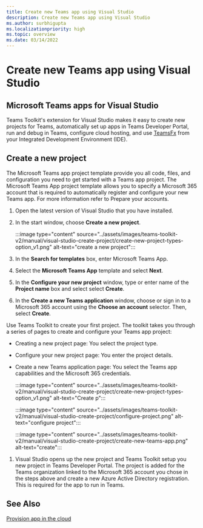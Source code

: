 ```yaml
---
title: Create new Teams app using Visual Studio
description: Create new Teams app using Visual Studio
ms.author: surbhigupta
ms.localizationpriority: high
ms.topic: overview
ms.date: 03/14/2022
---
```


# Create new Teams app using Visual Studio

## Microsoft Teams apps for Visual Studio

Teams Toolkit's extension for Visual Studio makes it easy to create new projects for Teams, automatically set up apps in Teams Developer Portal, run and debug in Teams, configure cloud hosting, and use [TeamsFx](https://github.com/OfficeDev/teamsfx) from your Integrated Development Environment (IDE).

## Create a new project

The Microsoft Teams app project template provide you all code, files, and configuration you need to get started with a Teams app project. The Microsoft Teams App project template allows you to specify a Microsoft 365 account that is required to automatically register and configure your new Teams app. For more information refer to Prepare your accounts.

1. Open the latest version of Visual Studio that you have installed.
1. In the start window, choose **Create a new project**.

   :::image type="content" source="../assets/images/teams-toolkit-v2/manual/visual-studio-create-project/create-new-project-types-option_v1.png" alt-text="create a new project":::

1. In the **Search for templates** box, enter Microsoft Teams App.
1. Select the **Microsoft Teams App** template and select **Next**.
1. In the **Configure your new project** window, type or enter name of the **Project name** box and select select **Create**.
1. In the **Create a new Teams application** window, choose or sign in to a Microsoft 365 account using the **Choose an account** selector. Then, select **Create**.

Use Teams Toolkit to create your first project. The toolkit takes you through a series of pages to create and configure your Teams app project:

* Creating a new project page: You select the project type.
* Configure your new project page: You enter the project details.
* Create a new Teams application page: You select the Teams app capabilities and the Microsoft 365 credentials.

    :::image type="content" source="../assets/images/teams-toolkit-v2/manual/visual-studio-create-project/create-new-project-types-option_v1.png" alt-text="Create p":::

    :::image type="content" source="../assets/images/teams-toolkit-v2/manual/visual-studio-create-project/configure-project.png" alt-text="configure project":::

    :::image type="content" source="../assets/images/teams-toolkit-v2/manual/visual-studio-create-project/create-new-teams-app.png" alt-text="create":::

1. Visual Studio opens up the new project and Teams Toolkit setup you new project in Teams Developer Portal. The project is added for the Teams organization linked to the Microsoft 365 account you chose in the steps above and create a new Azure Active Directory registration. This is required for the app to run in Teams.

## See Also

[Provision app in the cloud](provision-to-cloud.md)